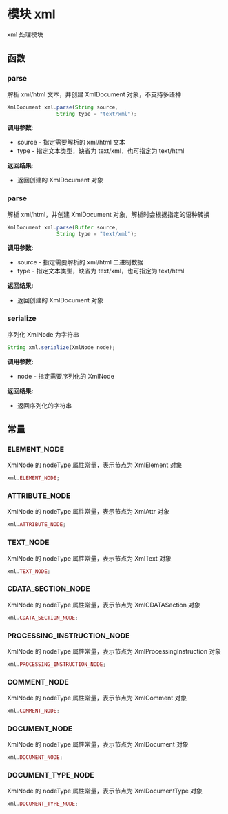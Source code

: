 # 模块 xml
xml 处理模块

## 函数
        
### parse
解析 xml/html 文本，并创建 XmlDocument 对象，不支持多语种
```JavaScript
XmlDocument xml.parse(String source,
                String type = "text/xml");
```

**调用参数:**
* source - 指定需要解析的 xml/html 文本
* type - 指定文本类型，缺省为 text/xml，也可指定为 text/html

**返回结果:**
* 返回创建的 XmlDocument 对象

### parse
解析 xml/html，并创建 XmlDocument 对象，解析时会根据指定的语种转换
```JavaScript
XmlDocument xml.parse(Buffer source,
                String type = "text/xml");
```

**调用参数:**
* source - 指定需要解析的 xml/html 二进制数据
* type - 指定文本类型，缺省为 text/xml，也可指定为 text/html

**返回结果:**
* 返回创建的 XmlDocument 对象

### serialize
序列化 XmlNode 为字符串
```JavaScript
String xml.serialize(XmlNode node);
```

**调用参数:**
* node - 指定需要序列化的 XmlNode

**返回结果:**
* 返回序列化的字符串

## 常量
        
### ELEMENT_NODE
XmlNode 的 nodeType 属性常量，表示节点为 XmlElement 对象
```JavaScript
xml.ELEMENT_NODE;
```

### ATTRIBUTE_NODE
XmlNode 的 nodeType 属性常量，表示节点为 XmlAttr 对象
```JavaScript
xml.ATTRIBUTE_NODE;
```

### TEXT_NODE
XmlNode 的 nodeType 属性常量，表示节点为 XmlText 对象
```JavaScript
xml.TEXT_NODE;
```

### CDATA_SECTION_NODE
XmlNode 的 nodeType 属性常量，表示节点为 XmlCDATASection 对象
```JavaScript
xml.CDATA_SECTION_NODE;
```

### PROCESSING_INSTRUCTION_NODE
XmlNode 的 nodeType 属性常量，表示节点为 XmlProcessingInstruction 对象
```JavaScript
xml.PROCESSING_INSTRUCTION_NODE;
```

### COMMENT_NODE
XmlNode 的 nodeType 属性常量，表示节点为 XmlComment 对象
```JavaScript
xml.COMMENT_NODE;
```

### DOCUMENT_NODE
XmlNode 的 nodeType 属性常量，表示节点为 XmlDocument 对象
```JavaScript
xml.DOCUMENT_NODE;
```

### DOCUMENT_TYPE_NODE
XmlNode 的 nodeType 属性常量，表示节点为 XmlDocumentType 对象
```JavaScript
xml.DOCUMENT_TYPE_NODE;
```

